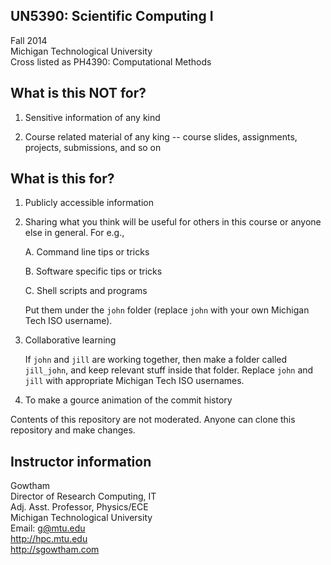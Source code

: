 UN5390: Scientific Computing I         
-------------------

Fall 2014             
Michigan Technological University        
Cross listed as PH4390: Computational Methods           


What is this NOT for?
-------------------

  01. Sensitive information of any kind

  02. Course related material of any king -- course slides, assignments, 
      projects, submissions, and so on


What is this for?
-------------------

  01. Publicly accessible information

  02. Sharing what you think will be useful for others in this course
      or anyone else in general. For e.g., 

      A. Command line tips or tricks

      B. Software specific tips or tricks

      C. Shell scripts and programs

      Put them under the ```john``` folder (replace ```john``` with your own
      Michigan Tech ISO username).

  03. Collaborative learning

      If ```john``` and ```jill``` are working together, then make a folder called ```jill_john```, and keep relevant stuff inside that folder. Replace ```john``` and ```jill``` with appropriate Michigan Tech ISO usernames.

  04. To make a gource animation of the commit history

Contents of this repository are not moderated. Anyone can clone this repository and make changes.


Instructor information
-------------------

Gowtham            
Director of Research Computing, IT           
Adj. Asst. Professor, Physics/ECE              
Michigan Technological University               
Email: g@mtu.edu           
http://hpc.mtu.edu              
http://sgowtham.com    
